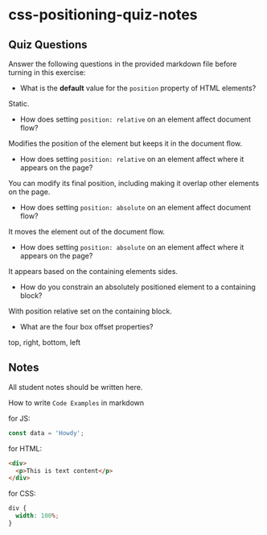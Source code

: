 # css-positioning-quiz-notes

## Quiz Questions

Answer the following questions in the provided markdown file before turning in this exercise:

- What is the **default** value for the `position` property of HTML elements?

Static.

- How does setting `position: relative` on an element affect document flow?

Modifies the position of the element but keeps it in the document flow.

- How does setting `position: relative` on an element affect where it appears on the page?

You can modify its final position, including making it overlap other elements on the page.

- How does setting `position: absolute` on an element affect document flow?

It moves the element out of the document flow.

- How does setting `position: absolute` on an element affect where it appears on the page?

It appears based on the containing elements sides.

- How do you constrain an absolutely positioned element to a containing block?

With position relative set on the containing block.

- What are the four box offset properties?

top, right, bottom, left

## Notes

All student notes should be written here.

How to write `Code Examples` in markdown

for JS:

```javascript
const data = 'Howdy';
```

for HTML:

```html
<div>
  <p>This is text content</p>
</div>
```

for CSS:

```css
div {
  width: 100%;
}
```
